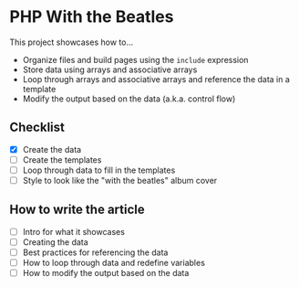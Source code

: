 # PHP With the Beatles

This project showcases how to...

- Organize files and build pages using the `include` expression
- Store data using arrays and associative arrays
- Loop through arrays and associative arrays and reference the data in a template
- Modify the output based on the data (a.k.a. control flow)

## Checklist

- [x] Create the data
- [ ] Create the templates
- [ ] Loop through data to fill in the templates
- [ ] Style to look like the "with the beatles" album cover

## How to write the article

- [ ] Intro for what it showcases
- [ ] Creating the data
- [ ] Best practices for referencing the data
- [ ] How to loop through data and redefine variables
- [ ] How to modify the output based on the data
